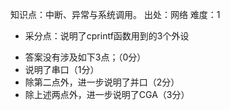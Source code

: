 知识点：中断、异常与系统调用。
出处：网络
难度：1
+ 采分点：说明了cprintf函数用到的3个外设
- 答案没有涉及如下3点；（0分）
- 说明了串口（1分）
- 除第二点外，进一步说明了并口（2分）
- 除上述两点外，进一步说明了CGA（3分）
